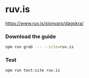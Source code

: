 # ruv.is

https://www.ruv.is/sjonvarp/dagskra/

### Download the guide

```sh
npm run grab --- --site=ruv.is
```

### Test

```sh
npm run test:site ruv.is
```
